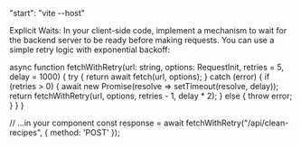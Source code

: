 "start": "vite --host"

Explicit Waits: In your client-side code, implement a mechanism to wait for the backend server to be ready before making requests. You can use a simple retry logic with exponential backoff:

async function fetchWithRetry(url: string, options: RequestInit, retries = 5, delay = 1000) {
try {
return await fetch(url, options);
} catch (error) {
if (retries > 0) {
await new Promise(resolve => setTimeout(resolve, delay));
return fetchWithRetry(url, options, retries - 1, delay \* 2);
} else {
throw error;
}
}
}

// ...in your component
const response = await fetchWithRetry("/api/clean-recipes", { method: 'POST' });
